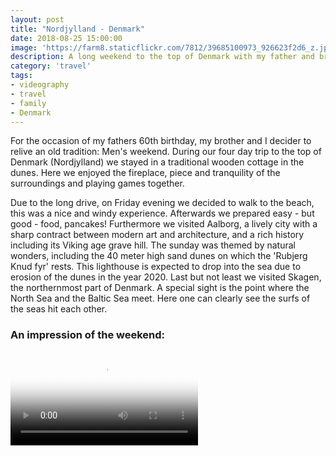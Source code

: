 ```yaml
---
layout: post
title: "Nordjylland - Denmark"
date: 2018-08-25 15:00:00
image: 'https://farm8.staticflickr.com/7812/39685100973_926623f2d6_z.jpg'
description: A long weekend to the top of Denmark with my father and brother
category: 'travel'
tags:
- videography
- travel
- family
- Denmark
---
```


For the occasion of my fathers 60th birthday, my brother and I decider to relive an old tradition: Men's weekend. During our four day trip to the top of Denmark (Nordjylland) we stayed in a traditional wooden cottage in the dunes. Here we enjoyed the fireplace, piece and tranquility of the surroundings and playing games together.

Due to the long drive, on Friday evening we decided to walk to the beach, this was a nice and windy experience. Afterwards we prepared easy - but good - food, pancakes! Furthermore we visited Aalborg, a lively city with a sharp contract between modern art and architecture, and a rich history including its Viking age grave hill. The sunday was themed by natural wonders, including the 40 meter high sand dunes on which the 'Rubjerg Knud fyr' rests. This lighthouse is expected to drop into the sea due to erosion of the dunes in the year 2020. Last but not least we visited Skagen, the northernmost part of Denmark. A special sight is the point where the North Sea and the Baltic Sea meet. Here one can clearly see the surfs of the seas hit each other. 

### An impression of the weekend:

<div class="embed-bg">
  <div class="video-embed">
    <script src="{{ "/assets/js/plyr.polyfilled.min.js" | prepend: site.baseurl }}"></script>
    <video id="player" controls playsineline poster="https://farm8.staticflickr.com/7804/46580015602_bbc10faf06_z.jpg">
  <source src="https://www.flickr.com/photos/162779846@N06/46580015602/play/hd/bbc10faf06/" type="video/mp4" size="1080">:
  <source src="https://www.flickr.com/photos/162779846@N06/46580015602/play/site/bbc10faf06/" type="video/mp4" size="360">:
  <!-- Fallback for browsers that don't support the <video> element -->
  HTML5 Video not available in your browser
  </video>
  <script>const player = new Plyr('#player', {controls: ['play-large', 'play', 'progress', 'settings', 'fullscreen'], settings: ['quality'], keyboard: { focused: true, global: true}}); window.player = player;</script>
  </div>
</div>
